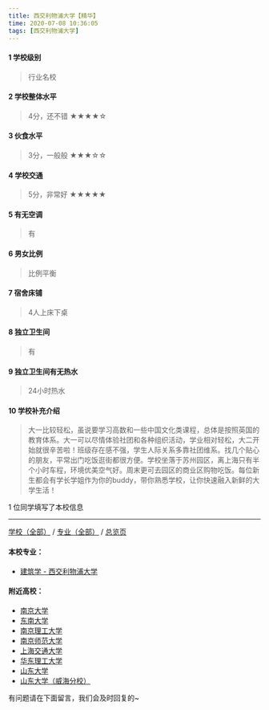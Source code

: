 ```yaml
---
title: 西交利物浦大学【精华】
time: 2020-07-08 10:36:05
tags: [西交利物浦大学]
---
```

#### 1 学校级别
> 行业名校


#### 2 学校整体水平
> 4分，还不错
★★★★☆


#### 3 伙食水平
>  3分，一般般
★★★☆☆

#### 4 学校交通
> 5分，非常好
★★★★★


#### 5 有无空调
> 有


#### 6 男女比例
> 比例平衡


#### 7 宿舍床铺
> 4人上床下桌
 

#### 8 独立卫生间
> 有


#### 9 独立卫生间有无热水
> 24小时热水

#### 10 学校补充介绍
> 大一比较轻松，虽说要学习高数和一些中国文化类课程，总体是按照英国的教育体系。大一可以尽情体验社团和各种组织活动，学业相对轻松，大二开始就很辛苦啦！班级存在感不强，学生人际关系多靠社团维系。找几个贴心的朋友，平常出门吃饭逛街都很方便。学校坐落于苏州园区，离上海只有半个小时车程，环境优美空气好。周末更可去园区的商业区购物吃饭。每位新生都会有学长学姐作为你的buddy，带你熟悉学校，让你快速融入新鲜的大学生活！




1 位同学填写了本校信息
***
[学校（全部）](https://univgo.github.io/2020/07/08/3efa6bcca419) / [专业（全部）](https://univgo.github.io/2020/07/08/2d4c6d3552c2) / [总览页](https://univgo.github.io/2020/07/08/445daeb4fa00)
#### 本校专业：
- [建筑学 - 西交利物浦大学](https://univgo.github.io/2020/07/08/d5e6f4b7f09d)

#### 附近高校：
- [南京大学](https://univgo.github.io/2020/07/08/aae6858811c9)
- [东南大学](https://univgo.github.io/2020/07/08/7c9765dde398)
- [南京理工大学](https://univgo.github.io/2020/07/08/78f8c5c12c94)
- [南京师范大学](https://univgo.github.io/2020/07/08/cc0a5c5c4b7e)
&nbsp; 
- [上海交通大学](https://univgo.github.io/2020/07/08/上海交通大学)
- [华东理工大学](https://univgo.github.io/2020/07/08/1f9c40544f83)
&nbsp; 
- [山东大学](https://univgo.github.io/2020/07/08/6daf597632a6) 
- [山东大学（威海分校）](https://univgo.github.io/2020/07/08/82e26b5bbaa0)

有问题请在下面留言，我们会及时回复的~

